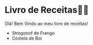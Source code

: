 # Livro de Receitas:man_cook:

Olá! Bem Vindo ao meu livro de receitas!

- Strogonof de Frango
- Costela de Boi

